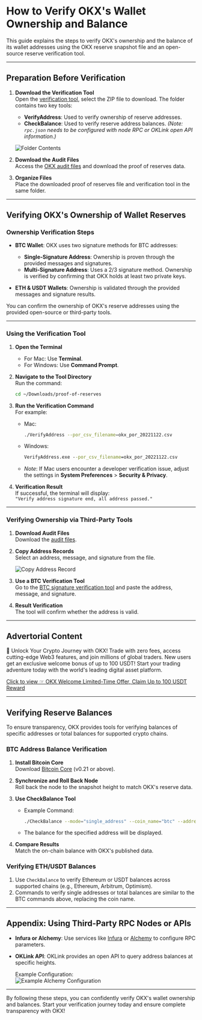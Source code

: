 
# How to Verify OKX's Wallet Ownership and Balance

This guide explains the steps to verify OKX's ownership and the balance of its wallet addresses using the OKX reserve snapshot file and an open-source reserve verification tool.

---

## Preparation Before Verification

1. **Download the Verification Tool**  
   Open the [verification tool](https://github.com/okx/proof-of-reserves/releases/tag/v3.0.4), select the ZIP file to download. The folder contains two key tools:
   - **VerifyAddress**: Used to verify ownership of reserve addresses.
   - **CheckBalance**: Used to verify reserve address balances. *(Note: `rpc.json` needs to be configured with node RPC or OKLink open API information.)*

   ![Folder Contents](https://www.okx.com/cdn/assets/plugins/announcements/contentful/tofttmniq0qv/5LVsZwGFGlfh5OZevkgtMO/f825f1e5fc451dfa5f06dcf7fd7cd13d/folder.PNG)

2. **Download the Audit Files**  
   Access the [OKX audit files](https://www.okx.com/en-us/proof-of-reserves/download) and download the proof of reserves data.

3. **Organize Files**  
   Place the downloaded proof of reserves file and verification tool in the same folder.

---

## Verifying OKX's Ownership of Wallet Reserves

### Ownership Verification Steps

- **BTC Wallet**: OKX uses two signature methods for BTC addresses:
  - **Single-Signature Address**: Ownership is proven through the provided messages and signatures.
  - **Multi-Signature Address**: Uses a 2/3 signature method. Ownership is verified by confirming that OKX holds at least two private keys.

- **ETH & USDT Wallets**: Ownership is validated through the provided messages and signature results.

You can confirm the ownership of OKX's reserve addresses using the provided open-source or third-party tools.

---

### Using the Verification Tool

1. **Open the Terminal**  
   - For Mac: Use **Terminal**.  
   - For Windows: Use **Command Prompt**.

2. **Navigate to the Tool Directory**  
   Run the command:  
   ```bash
   cd ~/Downloads/proof-of-reserves
   ```

3. **Run the Verification Command**  
   For example:
   - Mac:  
     ```bash
     ./VerifyAddress --por_csv_filename=okx_por_20221122.csv
     ```
   - Windows:  
     ```cmd
     VerifyAddress.exe --por_csv_filename=okx_por_20221122.csv
     ```
   - *Note*: If Mac users encounter a developer verification issue, adjust the settings in **System Preferences** > **Security & Privacy**.

4. **Verification Result**  
   If successful, the terminal will display:  
   `"Verify address signature end, all address passed."`

---

### Verifying Ownership via Third-Party Tools

1. **Download Audit Files**  
   Download the [audit files](https://www.okx.com/en-us/proof-of-reserves/download).

2. **Copy Address Records**  
   Select an address, message, and signature from the file.

   ![Copy Address Record](https://www.okx.com/cdn/assets/plugins/announcements/contentful/tofttmniq0qv/5GQ7ZzFxBgw4Vo4DdR8TXy/d2560c1b249b90ccbb4cb290d6c05ba7/CT-web-POR-copy_record.png)

3. **Use a BTC Verification Tool**  
   Go to the [BTC signature verification tool](https://www.bitcoin.com/tools/verify-message/) and paste the address, message, and signature.

4. **Result Verification**  
   The tool will confirm whether the address is valid.

---

## Advertorial Content

🚀 Unlock Your Crypto Journey with OKX! Trade with zero fees, access cutting-edge Web3 features, and join millions of global traders. New users get an exclusive welcome bonus of up to 100 USDT! Start your trading adventure today with the world's leading digital asset platform.

[Click to view ☞ OKX Welcome Limited-Time Offer, Claim Up to 100 USDT Reward](https://bit.ly/OKXe)

---

## Verifying Reserve Balances

To ensure transparency, OKX provides tools for verifying balances of specific addresses or total balances for supported crypto chains.

### BTC Address Balance Verification

1. **Install Bitcoin Core**  
   Download [Bitcoin Core](https://bitcoincore.org/en/download/) (v0.21 or above).

2. **Synchronize and Roll Back Node**  
   Roll back the node to the snapshot height to match OKX's reserve data.

3. **Use CheckBalance Tool**  
   - Example Command:  
     ```bash
     ./CheckBalance --mode="single_address" --coin_name="btc" --address="3A1JRKqfGGxoq2qSHLv85u4zn935VR9ToL" --por_csv_filename=okx_por_20221122.csv
     ```
   - The balance for the specified address will be displayed.

4. **Compare Results**  
   Match the on-chain balance with OKX's published data.

### Verifying ETH/USDT Balances

1. Use `CheckBalance` to verify Ethereum or USDT balances across supported chains (e.g., Ethereum, Arbitrum, Optimism).
2. Commands to verify single addresses or total balances are similar to the BTC commands above, replacing the coin name.

---

## Appendix: Using Third-Party RPC Nodes or APIs

- **Infura or Alchemy**: Use services like [Infura](https://www.infura.io/) or [Alchemy](https://www.alchemy.com/) to configure RPC parameters.
- **OKLink API**: OKLink provides an open API to query address balances at specific heights.

   Example Configuration:  
   ![Example Alchemy Configuration](https://www.okx.com/cdn/assets/plugins/announcements/contentful/tofttmniq0qv/7IWoKmj9ty5EtvhhrLan6S/c0abbf96e54c775ccec9eec3a4f831d6/CT-web-POR-example_of_alchemy.png)

---

By following these steps, you can confidently verify OKX's wallet ownership and balances. Start your verification journey today and ensure complete transparency with OKX!
